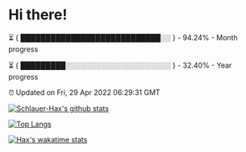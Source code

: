 # Hi there!

⏳ { ████████████████████████████░░ } - 94.24% - Month progress

⏳ { █████████░░░░░░░░░░░░░░░░░░░░░ } - 32.40% - Year progress

⏰ Updated on Fri, 29 Apr 2022 06:29:31 GMT


[![Schlauer-Hax's github stats](https://github-readme-stats.vercel.app/api?username=Schlauer-Hax&show_icons=true&theme=dark&count_private=true)](https://github.com/Schlauer-Hax)


[![Top Langs](https://github-readme-stats.vercel.app/api/top-langs/?username=Schlauer-Hax&layout=compact&theme=dark)](https://github.com/Schlauer-Hax?tab=repositories)


[![Hax's wakatime stats](https://github-readme-stats.vercel.app/api/wakatime?username=Hax&theme=dark)](https://wakatime.com/@Hax)


